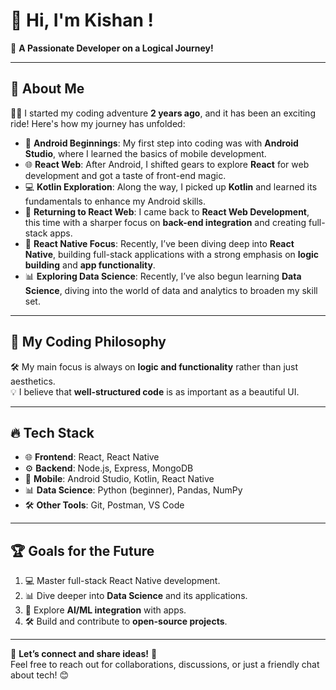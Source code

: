 
# 👋 Hi, I'm Kishan !

🚀 **A Passionate Developer on a Logical Journey!**

---

## 🌟 About Me  
👨‍💻 I started my coding adventure **2 years ago**, and it has been an exciting ride! Here's how my journey has unfolded:  
 
- 📱 **Android Beginnings**: My first step into coding was with **Android Studio**, where I learned the basics of mobile development.  
- 🌐 **React Web**: After Android, I shifted gears to explore **React** for web development and got a taste of front-end magic.  
- 💻 **Kotlin Exploration**: Along the way, I picked up **Kotlin** and learned its fundamentals to enhance my Android skills.  
- 🔁 **Returning to React Web**: I came back to **React Web Development**, this time with a sharper focus on **back-end integration** and creating full-stack apps.  
- 📱 **React Native Focus**: Recently, I’ve been diving deep into **React Native**, building full-stack applications with a strong emphasis on **logic building** and **app functionality**.  
- 📊 **Exploring Data Science**: Recently, I’ve also begun learning **Data Science**, diving into the world of data and analytics to broaden my skill set.  

---

## 🌈 My Coding Philosophy  
🛠️ My main focus is always on **logic and functionality** rather than just aesthetics.  
💡 I believe that **well-structured code** is as important as a beautiful UI.  

---

## 🔥 Tech Stack  
- 🌐 **Frontend**: React, React Native  
- ⚙️ **Backend**: Node.js, Express, MongoDB  
- 📱 **Mobile**: Android Studio, Kotlin, React Native  
- 📊 **Data Science**: Python (beginner), Pandas, NumPy  
- 🛠️ **Other Tools**: Git, Postman, VS Code  

---

## 🏆 Goals for the Future  
1. 💻 Master full-stack React Native development.  
2. 📊 Dive deeper into **Data Science** and its applications.  
3. 🤖 Explore **AI/ML integration** with apps.  
4. 🛠️ Build and contribute to **open-source projects**.  

---

💬 **Let’s connect and share ideas!** 🚀  
Feel free to reach out for collaborations, discussions, or just a friendly chat about tech! 😊  
